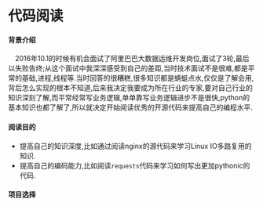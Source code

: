 # 代码阅读

#### 背景介绍

&emsp;2016年10.1的时候有机会面试了阿里巴巴大数据运维开发岗位,面试了3轮,最后以失败告终;从这个面试中我深深感受到自己的差距,当时技术面试不是很难,都是平常的基础,进程,线程等.当时回答的很糟糕,很多知识都是蜻蜓点水,仅仅是了解会用,背后怎么实现的根本不知道,后来我决定我要成为所在行业的专家,要对自己行业的知识深刻了解,而平常经常写业务逻辑,单单靠写业务逻辑进步不是很快,python的基本知识也都了解了,所以就决定开始阅读优秀的开源代码来提高自己的编程水平.

#### 阅读目的

* 提高自己的知识深度,比如通过阅读nginx的源代码来学习Linux IO多路复用的知识.
* 提高自己的编码能力,比如阅读`requests`代码来学习如何写出更加pythonic的代码.


#### 项目选择

